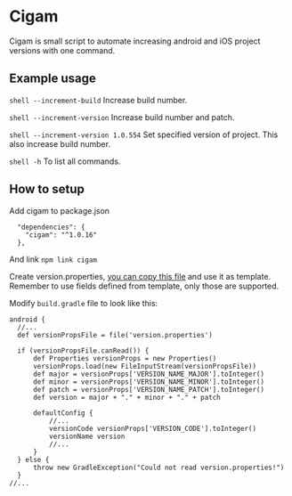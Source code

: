 # Cigam

Cigam is small script to automate increasing android and iOS project versions with one command.

## Example usage

```shell --increment-build``` Increase build number.

```shell --increment-version``` Increase build number and patch.

```shell --increment-version 1.0.554``` Set specified version of project. This also increase build number.

```shell -h``` To list all commands.

## How to setup

Add cigam to package.json

```
  "dependencies": {
    "cigam": "^1.0.16"
  },
  ```
And link
```npm link cigam```

Create version.properties, [you can copy this file] and use it as template. Remember to use fields defined from template, only those are supported.

[you can copy this file]: https://github.com/martin-przystalka/Cigam/blob/master/version.properties




Modify ```build.gradle``` file to look like this:

    android {
      //...
      def versionPropsFile = file('version.properties')

      if (versionPropsFile.canRead()) {
          def Properties versionProps = new Properties()
          versionProps.load(new FileInputStream(versionPropsFile))
          def major = versionProps['VERSION_NAME_MAJOR'].toInteger()
          def minor = versionProps['VERSION_NAME_MINOR'].toInteger()
          def patch = versionProps['VERSION_NAME_PATCH'].toInteger()
          def version = major + "." + minor + "." + patch

          defaultConfig {
              //...
              versionCode versionProps['VERSION_CODE'].toInteger()
              versionName version
              //...
          }
      } else {
          throw new GradleException("Could not read version.properties!")
      }
    //...



